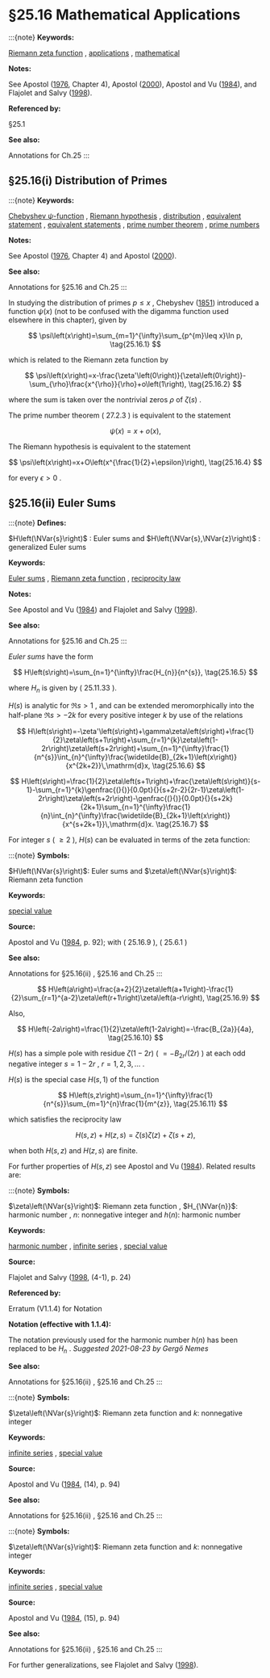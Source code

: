 # §25.16 Mathematical Applications

:::{note}
**Keywords:**

[Riemann zeta function](http://dlmf.nist.gov/search/search?q=Riemann%20zeta%20function) , [applications](http://dlmf.nist.gov/search/search?q=applications) , [mathematical](http://dlmf.nist.gov/search/search?q=mathematical)

**Notes:**

See Apostol ([1976](./bib/index.html#bib115 "Introduction to Analytic Number Theory"), Chapter 4), Apostol ([2000](./bib/index.html#bib121 "A Centennial History of the Prime Number Theorem")), Apostol and Vu ([1984](./bib/index.html#bib123 "Dirichlet series related to the Riemann zeta function")), and Flajolet and Salvy ([1998](./bib/F.html#bib806 "Euler sums and contour integral representations")).

**Referenced by:**

§25.1

**See also:**

Annotations for Ch.25
:::


## §25.16(i) Distribution of Primes

:::{note}
**Keywords:**

[Chebyshev $\psi$-function](http://dlmf.nist.gov/search/search?q=Chebyshev%20%CF%88-function) , [Riemann hypothesis](http://dlmf.nist.gov/search/search?q=Riemann%20hypothesis) , [distribution](http://dlmf.nist.gov/search/search?q=distribution) , [equivalent statement](http://dlmf.nist.gov/search/search?q=equivalent%20statement) , [equivalent statements](http://dlmf.nist.gov/search/search?q=equivalent%20statements) , [prime number theorem](http://dlmf.nist.gov/search/search?q=prime%20number%20theorem) , [prime numbers](http://dlmf.nist.gov/search/search?q=prime%20numbers)

**Notes:**

See Apostol ([1976](./bib/index.html#bib115 "Introduction to Analytic Number Theory"), Chapter 4) and Apostol ([2000](./bib/index.html#bib121 "A Centennial History of the Prime Number Theorem")).

**See also:**

Annotations for §25.16 and Ch.25
:::

In studying the distribution of primes $p\leq x$ , Chebyshev ([1851](./bib/C.html#bib475 "Sur la fonction qui détermine la totalité des nombres premiers inférieurs à une limite donnée")) introduced a function $\psi\left(x\right)$ (not to be confused with the digamma function used elsewhere in this chapter), given by


<a id="E1"></a>
$$
\psi\left(x\right)=\sum_{m=1}^{\infty}\sum_{p^{m}\leq x}\ln p, \tag{25.16.1}
$$

which is related to the Riemann zeta function by


<a id="E2"></a>
$$
\psi\left(x\right)=x-\frac{\zeta'\left(0\right)}{\zeta\left(0\right)}-\sum_{\rho}\frac{x^{\rho}}{\rho}+o\left(1\right), \tag{25.16.2}
$$

where the sum is taken over the nontrivial zeros $\rho$ of $\zeta\left(s\right)$ .

The prime number theorem ( 27.2.3 ) is equivalent to the statement


<a id="E3"></a>
$$
\psi\left(x\right)=x+o\left(x\right), \tag{25.16.3}
$$

The Riemann hypothesis is equivalent to the statement


<a id="E4"></a>
$$
\psi\left(x\right)=x+O\left(x^{\frac{1}{2}+\epsilon}\right), \tag{25.16.4}
$$

for every $\epsilon>0$ .


## §25.16(ii) Euler Sums

:::{note}
**Defines:**

$H\left(\NVar{s}\right)$ : Euler sums and $H\left(\NVar{s},\NVar{z}\right)$ : generalized Euler sums

**Keywords:**

[Euler sums](http://dlmf.nist.gov/search/search?q=Euler%20sums) , [Riemann zeta function](http://dlmf.nist.gov/search/search?q=Riemann%20zeta%20function) , [reciprocity law](http://dlmf.nist.gov/search/search?q=reciprocity%20law)

**Notes:**

See Apostol and Vu ([1984](./bib/index.html#bib123 "Dirichlet series related to the Riemann zeta function")) and Flajolet and Salvy ([1998](./bib/F.html#bib806 "Euler sums and contour integral representations")).

**See also:**

Annotations for §25.16 and Ch.25
:::

*Euler sums* have the form


<a id="E5"></a>
$$
H\left(s\right)=\sum_{n=1}^{\infty}\frac{H_{n}}{n^{s}}, \tag{25.16.5}
$$

where $H_{n}$ is given by ( 25.11.33 ).

$H\left(s\right)$ is analytic for $\Re s>1$ , and can be extended meromorphically into the half-plane $\Re s>-2k$ for every positive integer $k$ by use of the relations


<a id="E6"></a>
$$
H\left(s\right)=-\zeta'\left(s\right)+\gamma\zeta\left(s\right)+\frac{1}{2}\zeta\left(s+1\right)+\sum_{r=1}^{k}\zeta\left(1-2r\right)\zeta\left(s+2r\right)+\sum_{n=1}^{\infty}\frac{1}{n^{s}}\int_{n}^{\infty}\frac{\widetilde{B}_{2k+1}\left(x\right)}{x^{2k+2}}\,\mathrm{d}x, \tag{25.16.6}
$$


<a id="E7"></a>
$$
H\left(s\right)=\frac{1}{2}\zeta\left(s+1\right)+\frac{\zeta\left(s\right)}{s-1}-\sum_{r=1}^{k}\genfrac{(}{)}{0.0pt}{}{s+2r-2}{2r-1}\zeta\left(1-2r\right)\zeta\left(s+2r\right)-\genfrac{(}{)}{0.0pt}{}{s+2k}{2k+1}\sum_{n=1}^{\infty}\frac{1}{n}\int_{n}^{\infty}\frac{\widetilde{B}_{2k+1}\left(x\right)}{x^{s+2k+1}}\,\mathrm{d}x. \tag{25.16.7}
$$

For integer $s$ ( $\geq 2$ ), $H\left(s\right)$ can be evaluated in terms of the zeta function:

:::{note}
**Symbols:**

$H\left(\NVar{s}\right)$: Euler sums and $\zeta\left(\NVar{s}\right)$: Riemann zeta function

**Keywords:**

[special value](http://dlmf.nist.gov/search/search?q=special%20value)

**Source:**

Apostol and Vu ([1984](./bib/index.html#bib123 "Dirichlet series related to the Riemann zeta function"), p. 92); with ( 25.16.9 ), ( 25.6.1 )

**See also:**

Annotations for §25.16(ii) , §25.16 and Ch.25
:::


<a id="E9"></a>
$$
H\left(a\right)=\frac{a+2}{2}\zeta\left(a+1\right)-\frac{1}{2}\sum_{r=1}^{a-2}\zeta\left(r+1\right)\zeta\left(a-r\right), \tag{25.16.9}
$$

Also,


<a id="E10"></a>
$$
H\left(-2a\right)=\frac{1}{2}\zeta\left(1-2a\right)=-\frac{B_{2a}}{4a}, \tag{25.16.10}
$$

$H\left(s\right)$ has a simple pole with residue $\zeta\left(1-2r\right)$ ( $=-B_{2r}/(2r)$ ) at each odd negative integer $s=1-2r$ , $r=1,2,3,\dots$ .

$H\left(s\right)$ is the special case $H\left(s,1\right)$ of the function


<a id="E11"></a>
$$
H\left(s,z\right)=\sum_{n=1}^{\infty}\frac{1}{n^{s}}\sum_{m=1}^{n}\frac{1}{m^{z}}, \tag{25.16.11}
$$

which satisfies the reciprocity law


<a id="E12"></a>
$$
H\left(s,z\right)+H\left(z,s\right)=\zeta\left(s\right)\zeta\left(z\right)+\zeta\left(s+z\right), \tag{25.16.12}
$$

when both $H\left(s,z\right)$ and $H\left(z,s\right)$ are finite.

For further properties of $H\left(s,z\right)$ see Apostol and Vu ([1984](./bib/index.html#bib123 "Dirichlet series related to the Riemann zeta function")). Related results are:

:::{note}
**Symbols:**

$\zeta\left(\NVar{s}\right)$: Riemann zeta function , $H_{\NVar{n}}$: harmonic number , $n$: nonnegative integer and $h(n)$: harmonic number

**Keywords:**

[harmonic number](http://dlmf.nist.gov/search/search?q=harmonic%20number) , [infinite series](http://dlmf.nist.gov/search/search?q=infinite%20series) , [special value](http://dlmf.nist.gov/search/search?q=special%20value)

**Source:**

Flajolet and Salvy ([1998](./bib/F.html#bib806 "Euler sums and contour integral representations"), (4-1), p. 24)

**Referenced by:**

Erratum (V1.1.4) for Notation

**Notation (effective with 1.1.4):**

The notation previously used for the harmonic number $h(n)$ has been replaced to be $H_{n}$ . *Suggested 2021-08-23 by Gergő Nemes*

**See also:**

Annotations for §25.16(ii) , §25.16 and Ch.25
:::

:::{note}
**Symbols:**

$\zeta\left(\NVar{s}\right)$: Riemann zeta function and $k$: nonnegative integer

**Keywords:**

[infinite series](http://dlmf.nist.gov/search/search?q=infinite%20series) , [special value](http://dlmf.nist.gov/search/search?q=special%20value)

**Source:**

Apostol and Vu ([1984](./bib/index.html#bib123 "Dirichlet series related to the Riemann zeta function"), (14), p. 94)

**See also:**

Annotations for §25.16(ii) , §25.16 and Ch.25
:::

:::{note}
**Symbols:**

$\zeta\left(\NVar{s}\right)$: Riemann zeta function and $k$: nonnegative integer

**Keywords:**

[infinite series](http://dlmf.nist.gov/search/search?q=infinite%20series) , [special value](http://dlmf.nist.gov/search/search?q=special%20value)

**Source:**

Apostol and Vu ([1984](./bib/index.html#bib123 "Dirichlet series related to the Riemann zeta function"), (15), p. 94)

**See also:**

Annotations for §25.16(ii) , §25.16 and Ch.25
:::

For further generalizations, see Flajolet and Salvy ([1998](./bib/F.html#bib806 "Euler sums and contour integral representations")).
